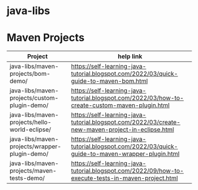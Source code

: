 # java-libs
# Maven Projects
|  Project |help link   | 
|---|---|
|  java-libs/maven-projects/bom-demo/ | https://self-learning-java-tutorial.blogspot.com/2022/03/quick-guide-to-maven-bom.html  |
|java-libs/maven-projects/custom-plugin-demo/|https://self-learning-java-tutorial.blogspot.com/2022/03/how-to-create-custom-maven-plugin.html|
|java-libs/maven-projects/hello-world-eclipse/|https://self-learning-java-tutorial.blogspot.com/2022/03/create-new-maven-project-in-eclipse.html|
|java-libs/maven-projects/wrapper-plugin-demo/|https://self-learning-java-tutorial.blogspot.com/2022/03/quick-guide-to-maven-wrapper-plugin.html|
|java-libs/maven-projects/maven-tests-demo/|https://self-learning-java-tutorial.blogspot.com/2022/09/how-to-execute-tests-in-maven-project.html|

